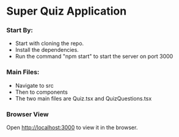 # Super Quiz Application

### Start By:
* Start with cloning the repo. 
* Install the dependencies.
* Run the command "npm start" to start the server on port 3000

### Main Files:
* Navigate to src
* Then to components
* The two main files are Quiz.tsx and QuizQuestions.tsx

### Browser View
Open [http://localhost:3000](http://localhost:3000) to view it in the browser.

